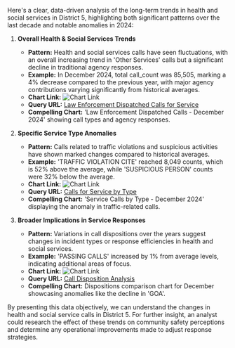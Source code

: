 Here's a clear, data-driven analysis of the long-term trends in health and social services in District 5, highlighting both significant patterns over the last decade and notable anomalies in 2024:

1. **Overall Health & Social Services Trends**
   - **Pattern:** Health and social services calls have seen fluctuations, with an overall increasing trend in 'Other Services' calls but a significant decline in traditional agency responses.
   - **Example:** In December 2024, total call_count was 85,505, marking a 4% decrease compared to the previous year, with major agency contributions varying significantly from historical averages.
   - **Chart Link:** ![Chart Link](../static/chart_949e8e.png)
   - **Query URL:** [Law Enforcement Dispatched Calls for Service](https://data.sfgov.org/resource/2zdj-bwza.json?%24query=SELECT+agency%2C+call_type_final_desc%2C+disposition%2C+priority_final%2C+supervisor_district%2C+police_district%2C+analysis_neighborhood%2C+date_trunc_y%28received_datetime%29+AS+year%2C+COUNT%28%2A%29+AS+call_count+WHERE+received_datetime+%3E%3D%272014-01-01%27+GROUP+BY+agency%2C+call_type_final_desc%2C+disposition%2C+priority_final%2C+supervisor_district%2C+police_district%2C+analysis_neighborhood%2C+year+ORDER+BY+year+LIMIT+5000+OFFSET+535000)
   - **Compelling Chart:** 'Law Enforcement Dispatched Calls - December 2024' showing call types and agency responses.

2. **Specific Service Type Anomalies**
   - **Pattern:** Calls related to traffic violations and suspicious activities have shown marked changes compared to historical averages.
   - **Example:** 'TRAFFIC VIOLATION CITE' reached 8,049 counts, which is 52% above the average, while 'SUSPICIOUS PERSON' counts were 32% below the average.
   - **Chart Link:** ![Chart Link](../static/chart_dc4a33.png)
   - **Query URL:** [Calls for Service by Type](https://data.sfgov.org/resource/gnap-fj3t.json?%24query=SELECT+agency%2C+call_type_final%2C+priority_final%2C+onview_flag%2C+disposition%2C+supervisor_district%2C+police_district%2C+date_trunc_y%28received_datetime%29+AS+year%2C+COUNT%28%2A%29+AS+call_count+WHERE+received_datetime+%3E%3D%272014-01-01%27+GROUP+BY+agency%2C+call_type_final%2C+priority_final%2C+onview_flag%2C+disposition%2C+supervisor_district%2C+police_district%2C+year+ORDER+BY+year+LIMIT+5000+OFFSET+0)
   - **Compelling Chart:** 'Service Calls by Type - December 2024' displaying the anomaly in traffic-related calls.

3. **Broader Implications in Service Responses**
   - **Pattern:** Variations in call dispositions over the years suggest changes in incident types or response efficiencies in health and social services.
   - **Example:** 'PASSING CALLS' increased by 1% from average levels, indicating additional areas of focus.
   - **Chart Link:** ![Chart Link](../static/chart_437b2c.png)
   - **Query URL:** [Call Disposition Analysis](https://data.sfgov.org/resource/gnap-fj3t.json?%24query=SELECT+agency%2C+call_type_final%2C+priority_final%2C+onview_flag%2C+disposition%2C+supervisor_district%2C+police_district%2C+date_trunc_y%28received_datetime%29+AS+year%2C+COUNT%28%2A%29+AS+call_count+WHERE+received_datetime+%3E%3D%272014-01-01%27+GROUP+BY+agency%2C+call_type_final%2C+priority_final%2C+onview_flag%2C+disposition%2C+supervisor_district%2C+police_district%2C+year+ORDER+BY+year+LIMIT+5000+OFFSET+0)
   - **Compelling Chart:** Dispositions comparison chart for December showcasing anomalies like the decline in 'GOA'.

By presenting this data objectively, we can understand the changes in health and social service calls in District 5. For further insight, an analyst could research the effect of these trends on community safety perceptions and determine any operational improvements made to adjust response strategies.